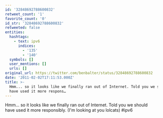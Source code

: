 ```yaml
---
id: '32848692788600832'
retweet_count: '1'
favorite_count: '0'
id_str: '32848692788600832'
retweeted: false
entities:
  hashtags:
    - text: ipv6
      indices:
        - '135'
        - '140'
  symbols: []
  user_mentions: []
  urls: []
original_url: https://twitter.com/benbalter/status/32848692788600832
date: '2011-02-02T17:11:53.000Z'
title: >-
  Hmm... so it looks like we finally ran out of Internet. Told you we should
  have used it more respons…
---
```


Hmm... so it looks like we finally ran out of Internet. Told you we should have used it more responsibly. (I'm looking at you lolcats) #ipv6